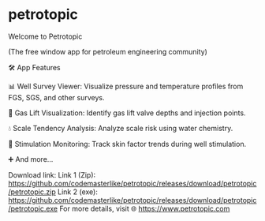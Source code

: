 # petrotopic

Welcome to Petrotopic

(The free window app for petroleum engineering community)

🛠️ App Features

📊 Well Survey Viewer: Visualize pressure and temperature profiles from FGS, SGS, and other surveys.

🎯 Gas Lift Visualization: Identify gas lift valve depths and injection points.

💧 Scale Tendency Analysis: Analyze scale risk using water chemistry.

🔧 Stimulation Monitoring: Track skin factor trends during well stimulation.

➕ And more…

Download link: 
Link 1 (Zip): https://github.com/codemasterlike/petrotopic/releases/download/petrotopic/petrotopic.zip
Link 2 (exe): https://github.com/codemasterlike/petrotopic/releases/download/petrotopic/petrotopic.exe
For more details, visit 🌐 https://www.petrotopic.com
